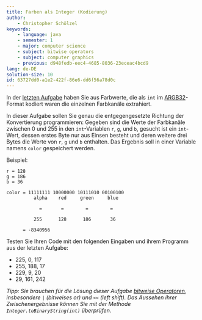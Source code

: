 ```yaml
---
title: Farben als Integer (Kodierung)
author:
    - Christopher Schölzel
keywords:
    - language: java
    - semester: 1
    - major: computer science
    - subject: bitwise operators
    - subject: computer graphics
    - previous: d948fedb-eec4-4685-8036-23eceac4bcd9
lang: de-DE
solution-size: 10
id: 63727dd0-a1e2-422f-86e6-dd6f56a78d0c
---
```


In der [letzten Aufgabe](exheap://d948fedb-eec4-4685-8036-23eceac4bcd9) haben Sie aus Farbwerte, die als `int` im [ARGB32](https://en.wikipedia.org/wiki/RGBA_color_model#ARGB32)-Format kodiert waren die einzelnen Farbkanäle extrahiert.

In dieser Aufgabe sollen Sie genau die entgegengesetzte Richtung der Konvertierung programmieren:
Gegeben sind die Werte der Farbkanäle zwischen 0 und 255 in den `int`-Variablen `r`, `g`, und `b`, gesucht ist ein `int`-Wert, dessen erstes Byte nur aus Einsen besteht und deren weitere drei Bytes die Werte von `r`, `g` und `b` enthalten.
Das Ergebnis soll in einer Variable namens `color` gespeichert werden.

Beispiel:

```verbatim
r = 128
g = 186
b = 36

color = 11111111 10000000 10111010 00100100
          alpha    red     green     blue

            =       =        =        =

          255      128      186       36

      = -8340956
```

Testen Sie Ihren Code mit den folgenden Eingaben und ihrem Programm aus der letzten Aufgabe:

* 225, 0, 117
* 255, 188, 17
* 229, 9, 20
* 29, 161, 242

*Tipp: Sie brauchen für die Lösung dieser Aufgabe [bitweise Operatoren](https://docs.oracle.com/javase/tutorial/java/nutsandbolts/op3.html), insbesondere `|` (bitweises or) und `<<` (left shift).
Das Aussehen ihrer Zwischenergebnisse können Sie mit der Methode `Integer.toBinaryString(int)` überprüfen.*
